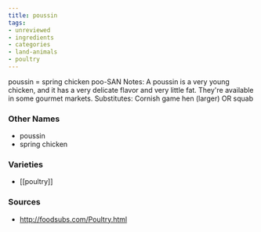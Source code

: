 ```yaml
---
title: poussin
tags:
- unreviewed
- ingredients
- categories
- land-animals
- poultry
---
```

poussin = spring chicken poo-SAN Notes: A poussin is a very young chicken, and it has a very delicate flavor and very little fat. They're available in some gourmet markets. Substitutes: Cornish game hen (larger) OR squab

### Other Names

* poussin
* spring chicken

### Varieties

* [[poultry]]

### Sources
* http://foodsubs.com/Poultry.html
